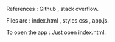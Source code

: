 ﻿References : Github , stack overflow.

Files are : index.html , styles.css , app.js.

To open the app : Just open index.html.
